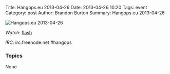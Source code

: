 Title: Hangops.eu 2013-04-26
Date: 2013-04-26 10:20
Tags: event
Category: post
Author: Brandon Burton
Summary: Hangops.eu 2013-04-26

![Hangops.eu 2013-04-26](http://i.ytimg.com/vi/AGV1yCj1mbk/3.jpg)

_Watch_: [flash](https://www.youtube.com/v/AGV1yCj1mbk?version=3&f=user_uploads&app=youtube_gdata)

_IRC_: irc.freenode.net #hangops

### Topics
None
